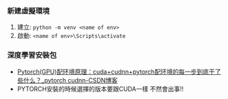 ### 新建虛擬環境

1. 建立: `python -m venv <name of env>`
2. 啟動: `<name of env>\Scripts\activate`

### 深度學習安裝包
- [Pytorch(GPU)配环境原理：cuda+cudnn+pytorch配环境的每一步到底干了些什么？_pytorch cudnn-CSDN博客](https://blog.csdn.net/cyl_csdn_1/article/details/124721494)
- PYTORCH安裝的時候選擇的版本要跟CUDA一樣 不然會出事!!